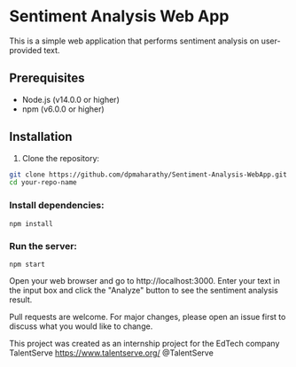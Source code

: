 # Sentiment Analysis Web App

This is a simple web application that performs sentiment analysis on user-provided text.

## Prerequisites

- Node.js (v14.0.0 or higher)
- npm (v6.0.0 or higher)

## Installation

1. Clone the repository:

```bash
git clone https://github.com/dpmaharathy/Sentiment-Analysis-WebApp.git
cd your-repo-name
```

### Install dependencies:
```
npm install
```
### Run the server:
```
npm start
```
Open your web browser and go to http://localhost:3000.
Enter your text in the input box and click the "Analyze" button to see the sentiment analysis result.

Pull requests are welcome. For major changes, please open an issue first to discuss what you would like to change.

This project was created as an internship project for the EdTech company TalentServe
https://www.talentserve.org/
@TalentServe


